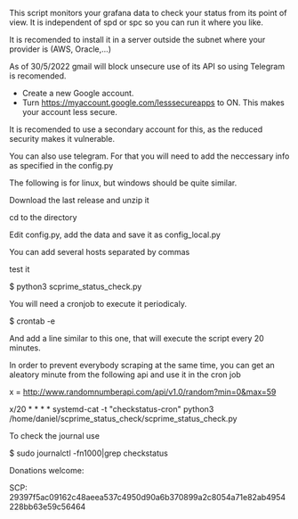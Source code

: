 This script monitors your grafana data to check your status from its point of view. It is independent of spd or spc so you can run it where you like.

It is recomended to install it in a server outside the subnet where your provider is (AWS, Oracle,...)

As of 30/5/2022 gmail will block unsecure use of its API so using Telegram is recomended.

- Create a new Google account.
- Turn https://myaccount.google.com/lesssecureapps to ON. This makes your account less secure.

It is recomended to use a secondary account for this, as the reduced security makes it vulnerable.

You can also use telegram. For that you will need to add the neccessary info as specified in the config.py

The following is for linux, but windows should be quite similar.

Download the last release and unzip it

cd to the directory

Edit config.py, add the data and save it as config_local.py

You can add several hosts separated by commas

test it 

$ python3 scprime_status_check.py

You will need a cronjob to execute it periodicaly.

$ crontab -e

And add a line similar to this one, that will execute the script every 20 minutes.

In order to prevent everybody scraping at the same time, you can get an aleatory minute from the following api and use it in the cron job

x = http://www.randomnumberapi.com/api/v1.0/random?min=0&max=59

x/20 * * * * systemd-cat -t "checkstatus-cron" python3 /home/daniel/scprime_status_check/scprime_status_check.py

To check the journal use

$ sudo journalctl -fn1000|grep checkstatus

Donations welcome:

SCP: 29397f5ac09162c48aeea537c4950d90a6b370899a2c8054a71e82ab4954228bb63e59c56464
